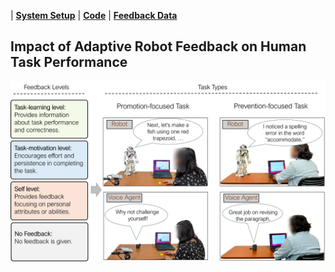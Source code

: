
<!-- [**Paper**](./documents/m2rl.pdf) -->
| [**System Setup**](https://github.com/robot-feedback/feedback-impact/system_setup)
| [**Code**](https://github.com/robot-feedback/feedback-impact)
| [**Feedback Data**](https://github.com/robot-feedback/feedback-impact/generated_feedback)


## Impact of Adaptive Robot Feedback on Human Task Performance

![Feedback Study Design](./project_images/feedback_study_design.png)
